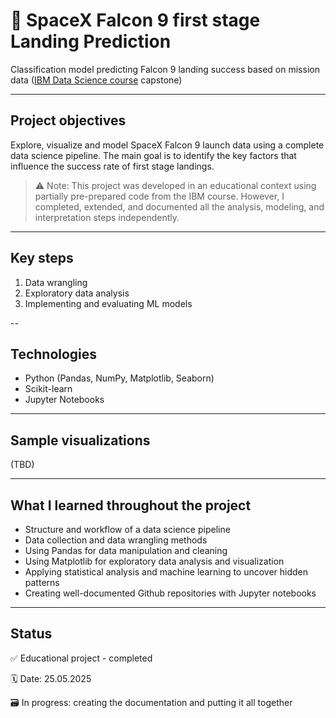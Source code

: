 # 🚀 SpaceX Falcon 9 first stage Landing Prediction
Classification model predicting Falcon 9 landing success based on mission data ([IBM Data Science course](https://www.coursera.org/account/accomplishments/professional-cert/92W1QUBMSKQQ) capstone)

---

## Project objectives

Explore, visualize and model SpaceX Falcon 9 launch data using a complete data science pipeline. The main goal is to identify the key factors that influence the success rate of first stage landings.

> ⚠️ Note: This project was developed in an educational context using partially pre-prepared code from the IBM course. However, I completed, extended, and documented all the analysis, modeling, and interpretation steps independently.

---

## Key steps

1. Data wrangling
2. Exploratory data analysis
3. Implementing and evaluating ML models

--

## Technologies

- Python (Pandas, NumPy, Matplotlib, Seaborn)
- Scikit-learn
- Jupyter Notebooks

---

## Sample visualizations

(TBD)

---

## What I learned throughout the project

- Structure and workflow of a data science pipeline
- Data collection and data wrangling methods
- Using Pandas for data manipulation and cleaning
- Using Matplotlib for exploratory data analysis and visualization
- Applying statistical analysis and machine learning to uncover hidden patterns
- Creating well-documented Github repositories with Jupyter notebooks

---

## Status
✅ Educational project - completed

🗓️ Date: 25.05.2025

🗃️ In progress: creating the documentation and putting it all together

